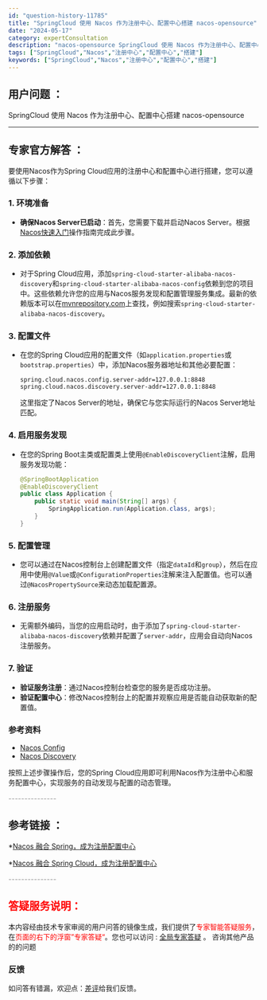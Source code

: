 ```yaml
---
id: "question-history-11785"
title: "SpringCloud 使用 Nacos 作为注册中心、配置中心搭建 nacos-opensource"
date: "2024-05-17"
category: expertConsultation
description: "nacos-opensource SpringCloud 使用 Nacos 作为注册中心、配置中心搭建"
tags: ["SpringCloud","Nacos","注册中心","配置中心","搭建"]
keywords: ["SpringCloud","Nacos","注册中心","配置中心","搭建"]
---
```


## 用户问题 ： 
 SpringCloud 使用 Nacos 作为注册中心、配置中心搭建 nacos-opensource 

---------------
## 专家官方解答 ：

要使用Nacos作为Spring Cloud应用的注册中心和配置中心进行搭建，您可以遵循以下步骤：

### 1. 环境准备
- **确保Nacos Server已启动**：首先，您需要下载并启动Nacos Server。根据[Nacos快速入门](../quickstart/quick-start.md)操作指南完成此步骤。

### 2. 添加依赖
- 对于Spring Cloud应用，添加`spring-cloud-starter-alibaba-nacos-discovery`和`spring-cloud-starter-alibaba-nacos-config`依赖到您的项目中。这些依赖允许您的应用与Nacos服务发现和配置管理服务集成。最新的依赖版本可以在[mvnrepository.com](https://mvnrepository.com/)上查找，例如搜索`spring-cloud-starter-alibaba-nacos-discovery`。

### 3. 配置文件
- 在您的Spring Cloud应用的配置文件（如`application.properties`或`bootstrap.properties`）中，添加Nacos服务器地址和其他必要配置：
  ```properties
  spring.cloud.nacos.config.server-addr=127.0.0.1:8848
  spring.cloud.nacos.discovery.server-addr=127.0.0.1:8848
  ```
  这里指定了Nacos Server的地址，确保它与您实际运行的Nacos Server地址匹配。

### 4. 启用服务发现
- 在您的Spring Boot主类或配置类上使用`@EnableDiscoveryClient`注解，启用服务发现功能：
  ```java
  @SpringBootApplication
  @EnableDiscoveryClient
  public class Application {
      public static void main(String[] args) {
          SpringApplication.run(Application.class, args);
      }
  }
  ```

### 5. 配置管理
- 您可以通过在Nacos控制台上创建配置文件（指定`dataId`和`group`），然后在应用中使用`@Value`或`@ConfigurationProperties`注解来注入配置值。也可以通过`@NacosPropertySource`来动态加载配置源。

### 6. 注册服务
- 无需额外编码，当您的应用启动时，由于添加了`spring-cloud-starter-alibaba-nacos-discovery`依赖并配置了`server-addr`，应用会自动向Nacos注册服务。

### 7. 验证
- **验证服务注册**：通过Nacos控制台检查您的服务是否成功注册。
- **验证配置中心**：修改Nacos控制台上的配置并观察应用是否能自动获取新的配置值。

### 参考资料
- [Nacos Config](https://github.com/spring-cloud-incubator/spring-cloud-alibaba/wiki/Nacos-config)
- [Nacos Discovery](https://github.com/spring-cloud-incubator/spring-cloud-alibaba/wiki/Nacos-discovery)

按照上述步骤操作后，您的Spring Cloud应用即可利用Nacos作为注册中心和服务配置中心，实现服务的自动发现与配置的动态管理。


<font color="#949494">---------------</font> 


## 参考链接 ：

*[Nacos 融合 Spring，成为注册配置中心](https://nacos.io/docs/latest/ecology/use-nacos-with-spring)
 
 *[Nacos 融合 Spring Cloud，成为注册配置中心](https://nacos.io/docs/latest/ecology/use-nacos-with-spring-cloud)


 <font color="#949494">---------------</font> 
 


## <font color="#FF0000">答疑服务说明：</font> 

本内容经由技术专家审阅的用户问答的镜像生成，我们提供了<font color="#FF0000">专家智能答疑服务</font>，在<font color="#FF0000">页面的右下的浮窗”专家答疑“</font>。您也可以访问 : [全局专家答疑](https://opensource.alibaba.com/chatBot) 。 咨询其他产品的的问题

### 反馈
如问答有错漏，欢迎点：[差评](https://ai.nacos.io/user/feedbackByEnhancerGradePOJOID?enhancerGradePOJOId=13796)给我们反馈。
